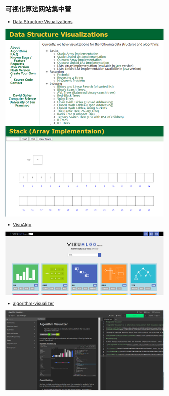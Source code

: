 可视化算法网站集中营
---------------------
  
  
  
  
* [Data Structure Visualizations](https://www.cs.usfca.edu/~galles/visualization/Algorithms.html "点击跳转")
  
![示例1](https://raw.githubusercontent.com/bingco-zhan/total-configure/master/img/1585616345(1).png)
![示例2](https://raw.githubusercontent.com/bingco-zhan/total-configure/master/img/1585616894(1).png)
  
  
  
  

  
* [VisuAlgo](https://visualgo.net/zh "点击跳转")
  
![示例1](https://raw.githubusercontent.com/bingco-zhan/total-configure/master/img/1585617082(1).jpg)
  
  
  
  
  
  
* [algorithm-visualizer](https://algorithm-visualizer.org "点击跳转")
  
![示例1](https://raw.githubusercontent.com/bingco-zhan/total-configure/master/img/1585617272(1).jpg)
